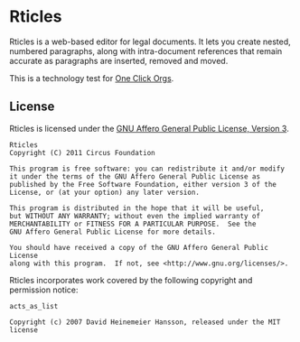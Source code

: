 Rticles
=======

Rticles is a web-based editor for legal documents. It lets you create nested, numbered paragraphs, along with intra-document references that remain accurate as paragraphs are inserted, removed and moved.

This is a technology test for [One Click Orgs](http://github.com/oneclickorgs/one-click-orgs/).

License
-------

Rticles is licensed under the [GNU Affero General Public License, Version 3](http://www.fsf.org/licensing/licenses/agpl-3.0.html).

    Rticles
    Copyright (C) 2011 Circus Foundation

    This program is free software: you can redistribute it and/or modify
    it under the terms of the GNU Affero General Public License as
    published by the Free Software Foundation, either version 3 of the
    License, or (at your option) any later version.

    This program is distributed in the hope that it will be useful,
    but WITHOUT ANY WARRANTY; without even the implied warranty of
    MERCHANTABILITY or FITNESS FOR A PARTICULAR PURPOSE.  See the
    GNU Affero General Public License for more details.

    You should have received a copy of the GNU Affero General Public License
    along with this program.  If not, see <http://www.gnu.org/licenses/>.

Rticles incorporates work covered by the following copyright and permission notice:

    acts_as_list
    
    Copyright (c) 2007 David Heinemeier Hansson, released under the MIT license
